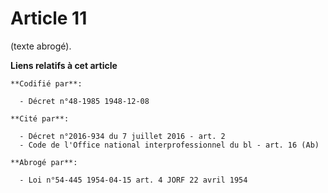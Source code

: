 # Article 11

(texte abrogé).

**Liens relatifs à cet article**

	**Codifié par**:

	  - Décret n°48-1985 1948-12-08

	**Cité par**:

	  - Décret n°2016-934 du 7 juillet 2016 - art. 2
	  - Code de l'Office national interprofessionnel du bl - art. 16 (Ab)

	**Abrogé par**:

	  - Loi n°54-445 1954-04-15 art. 4 JORF 22 avril 1954
